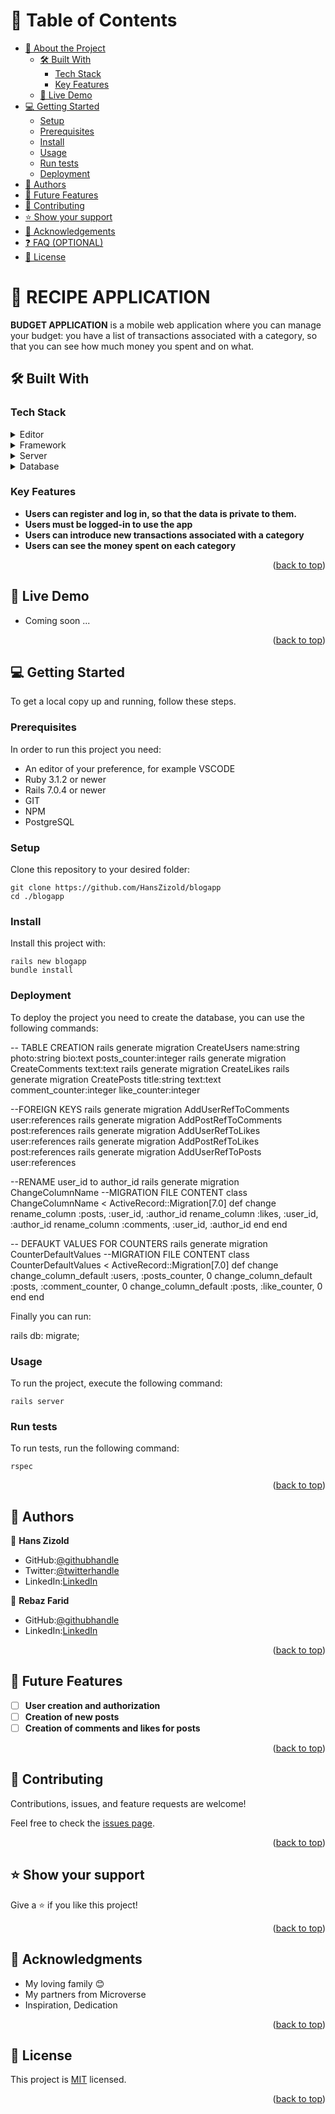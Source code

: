 <a name="readme-top"></a>

# 📗 Table of Contents

- [📖 About the Project](#about-project)
  - [🛠 Built With](#built-with)
    - [Tech Stack](#tech-stack)
    - [Key Features](#key-features)
  - [🚀 Live Demo](#live-demo)
- [💻 Getting Started](#getting-started)
  - [Setup](#setup)
  - [Prerequisites](#prerequisites)
  - [Install](#install)
  - [Usage](#usage)
  - [Run tests](#run-tests)
  - [Deployment](#triangular_flag_on_post-deployment)
- [👥 Authors](#authors)
- [🔭 Future Features](#future-features)
- [🤝 Contributing](#contributing)
- [⭐️ Show your support](#support)
- [🙏 Acknowledgements](#acknowledgements)
- [❓ FAQ (OPTIONAL)](#faq)
- [📝 License](#license)

<!-- PROJECT DESCRIPTION -->

# 📖 RECIPE APPLICATION <a name="about-project"></a>

**BUDGET APPLICATION** is a mobile web application where you can manage your budget: you have a list of transactions associated with a category, so that you can see how much money you spent and on what.


## 🛠 Built With <a name="built-with"></a>

### Tech Stack <a name="tech-stack"></a>

<details>
  <summary>Editor</summary>
  <ul>
    <li><a href="https://code.visualstudio.com/">VSCODE Editor</a></li>
  </ul>
</details>

<details>
  <summary>Framework</summary>
  <ul>
    <li><a href="https://rubyonrails.org/">Ruby on Rails</a></li>
  </ul>
</details>

<details>
  <summary>Server</summary>
  <ul>
    <li><a href="https://www.ruby-lang.org/en/">Ruby</a></li>
  </ul>
</details>

<details>
<summary>Database</summary>
  <ul>
    <li><a href="https://www.postgresql.org/">PostgreSQL</a></li>
  </ul>
</details>

### Key Features <a name="key-features"></a>

- **Users can register and log in, so that the data is private to them.**
- **Users must be logged-in to use the app**
- **Users can introduce new transactions associated with a category**
- **Users can see the money spent on each category**

<p align="right">(<a href="#readme-top">back to top</a>)</p>

## 🚀 Live Demo <a name="live-demo"></a>

- Coming soon ...

<p align="right">(<a href="#readme-top">back to top</a>)</p>

<!-- GETTING STARTED -->

## 💻 Getting Started <a name="getting-started"></a>

To get a local copy up and running, follow these steps.

### Prerequisites

In order to run this project you need:

- An editor of your preference, for example VSCODE
- Ruby 3.1.2 or newer
- Rails 7.0.4 or newer
- GIT
- NPM
- PostgreSQL

### Setup

Clone this repository to your desired folder:

    git clone https://github.com/HansZizold/blogapp
    cd ./blogapp

### Install

Install this project with:

    rails new blogapp
    bundle install

### Deployment

To deploy the project you need to create the database, you can use the following commands:

  -- TABLE CREATION
  rails generate migration CreateUsers name:string photo:string bio:text posts_counter:integer
  rails generate migration CreateComments text:text
  rails generate migration CreateLikes
  rails generate migration CreatePosts title:string text:text comment_counter:integer like_counter:integer

  --FOREIGN KEYS
  rails generate migration AddUserRefToComments user:references
  rails generate migration AddPostRefToComments post:references
  rails generate migration AddUserRefToLikes user:references
  rails generate migration AddPostRefToLikes post:references
  rails generate migration AddUserRefToPosts user:references

  --RENAME user_id to author_id
  rails generate migration ChangeColumnName
  --MIGRATION FILE CONTENT
    class ChangeColumnName < ActiveRecord::Migration[7.0]
      def change
        rename_column :posts, :user_id, :author_id
        rename_column :likes, :user_id, :author_id
        rename_column :comments, :user_id, :author_id
      end
    end

  -- DEFAUKT VALUES FOR COUNTERS
  rails generate migration CounterDefaultValues
  --MIGRATION FILE CONTENT
  class CounterDefaultValues < ActiveRecord::Migration[7.0]
    def change
      change_column_default :users, :posts_counter, 0
      change_column_default :posts, :comment_counter, 0
      change_column_default :posts, :like_counter, 0
    end
  end

Finally you can run:

  rails db: migrate;

### Usage

To run the project, execute the following command:

    rails server

### Run tests

To run tests, run the following command:

    rspec

<p align="right">(<a href="#readme-top">back to top</a>)</p>

## 👥 Authors <a name="authors"></a>

👤 **Hans Zizold**

- GitHub:[@githubhandle](https://github.com/HansZizold) 
- Twitter:[@twitterhandle](https://twitter.com/hanzio27) 
- LinkedIn:[LinkedIn](https://www.linkedin.com/in/hans-paul-zizold-37129037/) 

👤 **Rebaz Farid**

- GitHub:[@githubhandle](https://github.com/rebaz36) 
- LinkedIn:[LinkedIn](https://www.linkedin.com/in/rebaz-farid-1470b6155/) 

<p align="right">(<a href="#readme-top">back to top</a>)</p>

<!-- FUTURE FEATURES -->

## 🔭 Future Features <a name="future-features"></a>

- [ ] **User creation and authorization**
- [ ] **Creation of new posts**
- [ ] **Creation of comments and likes for posts**

<p align="right">(<a href="#readme-top">back to top</a>)</p>

## 🤝 Contributing <a name="contributing"></a>

Contributions, issues, and feature requests are welcome!

Feel free to check the [issues page](https://github.com/HansZizold/blogapp/issues).

<p align="right">(<a href="#readme-top">back to top</a>)</p>

## ⭐️ Show your support <a name="support"></a>

Give a ⭐️ if you like this project!

<p align="right">(<a href="#readme-top">back to top</a>)</p>

<!-- ACKNOWLEDGEMENTS -->

## 🙏 Acknowledgments <a name="acknowledgements"></a>

- My loving family 😊
- My partners from Microverse
- Inspiration, Dedication

<p align="right">(<a href="#readme-top">back to top</a>)</p>

<!-- LICENSE -->

## 📝 License <a name="license"></a>

This project is [MIT](./LICENSE.md) licensed.

<p align="right">(<a href="#readme-top">back to top</a>)</p>
